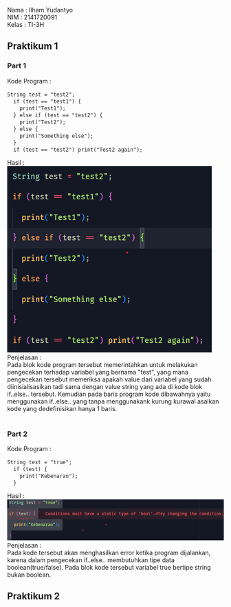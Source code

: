 Nama  : Ilham Yudantyo <br>
NIM   : 2141720091 <br>
Kelas : TI-3H <br>

## Praktikum 1
### Part 1
Kode Program :
```
String test = "test2";
  if (test == "test1") {
    print("Test1");
  } else if (test == "test2") {
    print("Test2");
  } else {
    print("Something else");
  }
  if (test == "test2") print("Test2 again");
```
Hasil : <br>
![Output!](/week-03/docs/praktikum-1_1.png) <br>
Penjelasan : <br>
Pada blok kode program tersebut memerintahkan untuk melakukan pengecekan terhadap variabel yang bernama "test", yang mana pengecekan tersebut memeriksa apakah value dari variabel yang sudah diinisialisasikan tadi sama dengan value string yang ada di kode blok if..else.. tersebut. Kemudian pada baris program kode dibawahnya yaitu menggunakan if..else.. yang tanpa menggunakank kurung kurawal asalkan kode yang dedefinisikan hanya 1 baris. <br><br>

### Part 2
Kode Program :
```
String test = "true";
  if (test) {
    print("Kebenaran");
  }
```
Hasil : 
![Output!](/week-03/docs/praktikum-1_3.png) <br>
Penjelasan : <br>
Pada kode tersebut akan menghasilkan error ketika program dijalankan, karena dalam pengecekan if..else.. membutuhkan tipe data boolean(true/false). Pada blok kode tersebut variabel true bertipe string bukan boolean.
<br>

## Praktikum 2


